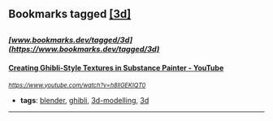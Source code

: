 ## Bookmarks tagged [[3d]](https://www.bookmarks.dev/search?q=[3d])

_<sup><sup>[www.bookmarks.dev/tagged/3d](https://www.bookmarks.dev/tagged/3d)</sup></sup>_
---
#### [Creating Ghibli-Style Textures in Substance Painter - YouTube](https://www.youtube.com/watch?v=h8llGEKIQT0)
_<sup>https://www.youtube.com/watch?v=h8llGEKIQT0</sup>_

* **tags**: [blender](../tagged/blender.md), [ghibli](../tagged/ghibli.md), [3d-modelling](../tagged/3d-modelling.md), [3d](../tagged/3d.md)
---
